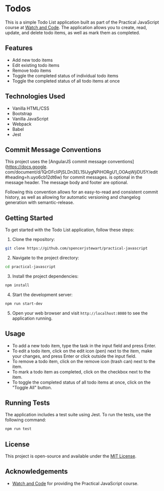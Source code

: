 # Todos

This is a simple Todo List application built as part of the Practical JavaScript course at [Watch and Code](https://watchandcode.com/). The application allows you to create, read, update, and delete todo items, as well as mark them as completed.

## Features

- Add new todo items
- Edit existing todo items
- Remove todo items
- Toggle the completed status of individual todo items
- Toggle the completed status of all todo items at once

## Technologies Used

- Vanilla HTML/CSS
- Bootstrap
- Vanilla JavaScript
- Webpack
- Babel
- Jest

## Commit Message Conventions

This project uses the [AngularJS commit message conventions](https://docs.google.
com/document/d/1QrDFcIiPjSLDn3EL15IJygNPiHORgU1_OOAqWjiDU5Y/edit#heading=h.uyo6cb12dt6w) for 
commit messages. <scope> is optional in the message header. The message body and footer are 
optional.

Following this convention allows for an easy-to-read and consistent commit history, as well as 
allowing for automatic versioning and changelog generation with semantic-release.  

## Getting Started

To get started with the Todo List application, follow these steps:

1. Clone the repository:
```bash
git clone https://github.com/spencerjstewart/practical-javascript
```

2. Navigate to the project directory:
```bash
cd practical-javascript
```

3. Install the project dependencies:
```bash
npm install
```

4. Start the development server:
```bash
npm run start-dev
```
5. Open your web browser and visit `http://localhost:8080` to see the application running.

## Usage

- To add a new todo item, type the task in the input field and press Enter.
- To edit a todo item, click on the edit icon (pen) next to the item, make your changes, and press Enter or click outside the input field.
- To remove a todo item, click on the remove icon (trash can) next to the item.
- To mark a todo item as completed, click on the checkbox next to the item.
- To toggle the completed status of all todo items at once, click on the "Toggle All" button.

## Running Tests

The application includes a test suite using Jest. To run the tests, use the following command: 
```bash
npm run test
```

## License

This project is open-source and available under the [MIT License](LICENSE).

## Acknowledgements

- [Watch and Code](https://watchandcode.com/) for providing the Practical JavaScript course.